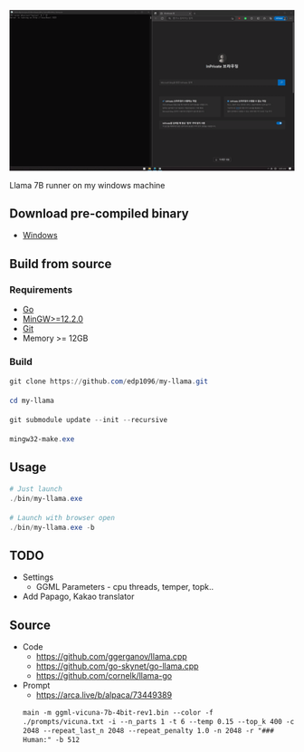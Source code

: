 ![image description](doc/screenshot.gif)

Llama 7B runner on my windows machine


## Download pre-compiled binary
* [Windows](https://github.com/edp1096/my-llama/releases/download/v0.1.1/my-llama.exe)


## Build from source

### Requirements
* [Go](https://golang.org/dl)
* [MinGW>=12.2.0](https://github.com/brechtsanders/winlibs_mingw/releases/tag/12.2.0-16.0.0-10.0.0-ucrt-r5)
* [Git](https://github.com/git-for-windows/git/releases)
* Memory >= 12GB

### Build
```powershell
git clone https://github.com/edp1096/my-llama.git

cd my-llama

git submodule update --init --recursive

mingw32-make.exe
```


## Usage
```powershell
# Just launch
./bin/my-llama.exe

# Launch with browser open
./bin/my-llama.exe -b
```


## TODO
* Settings
    * GGML Parameters - cpu threads, temper, topk..
* Add Papago, Kakao translator


## Source
* Code
    * https://github.com/ggerganov/llama.cpp
    * https://github.com/go-skynet/go-llama.cpp
    * https://github.com/cornelk/llama-go
* Prompt
    * https://arca.live/b/alpaca/73449389
    ```dos
    main -m ggml-vicuna-7b-4bit-rev1.bin --color -f ./prompts/vicuna.txt -i --n_parts 1 -t 6 --temp 0.15 --top_k 400 -c 2048 --repeat_last_n 2048 --repeat_penalty 1.0 -n 2048 -r "### Human:" -b 512
    ```
